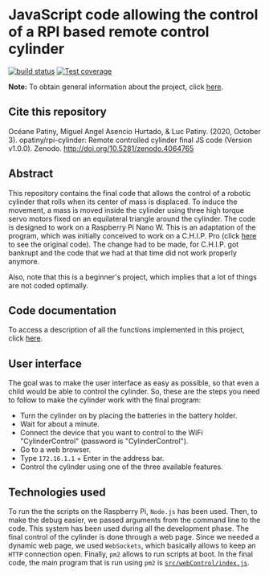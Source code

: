# JavaScript code allowing the control of a RPI based remote control cylinder

[![build status][travis-image]][travis-url]
[![Test coverage][codecov-image]][codecov-url]

**Note:** To obtain general information about the project, click [here](https://opatiny.github.io/rc2/).

## Cite this repository

Océane Patiny, Miguel Angel Asencio Hurtado, & Luc Patiny. (2020, October 3). opatiny/rpi-cylinder: Remote controlled cylinder final JS code (Version v1.0.0). Zenodo. http://doi.org/10.5281/zenodo.4064765

## Abstract

This repository contains the final code that allows the control of a robotic cylinder that rolls when its center of mass is displaced. To induce the movement, a mass is moved inside the cylinder using three high torque servo motors fixed on an equilateral triangle around the cylinder. The code is designed to work on a Raspberry Pi Nano W. This is an adaptation of the program, which was initially conceived to work on a C.H.I.P. Pro (click [here](https://github.com/opatiny/chip) to see the original code). The change had to be made, for C.H.I.P. got bankrupt and the code that we had at that time did not work properly anymore.

Also, note that this is a beginner's project, which implies that a lot of things are not coded optimally.

## Code documentation

To access a description of all the functions implemented in this project, click [here](https://opatiny.github.io/rpi-cylinder/docs/index.html).

## User interface

The goal was to make the user interface as easy as possible, so that even a child would be able to control the cylinder. So, these are the steps you need to follow to make the cylinder work with the final program:

- Turn the cylinder on by placing the batteries in the battery holder.
- Wait for about a minute.
- Connect the device that you want to control to the WiFi "CylinderControl" (password is "CylinderControl").
- Go to a web browser.
- Type `172.16.1.1` + Enter in the address bar.
- Control the cylinder using one of the three available features.

## Technologies used

To run the the scripts on the Raspberry Pi, `Node.js` has been used. Then, to make the debug easier, we passed arguments from the command line to the code. This system has been used during all the development phase. The final control of the cylinder is done through a web page. Since we needed a dynamic web page, we used `WebSockets`, which basically allows to keep an `HTTP` connection open. Finally, `pm2` allows to run scripts at boot. In the final code, the main program that is run using `pm2` is [`src/webControl/index.js`](https://github.com/opatiny/rpi-cylinder/blob/master/src/webControl/index.js).

[travis-image]: https://img.shields.io/travis/opatiny/chip/master.svg?style=flat-square
[travis-url]: https://travis-ci.org/opatiny/chip
[codecov-image]: https://img.shields.io/codecov/c/github/opatiny/chip.svg?style=flat-square
[codecov-url]: https://codecov.io/github/opatiny/chip
